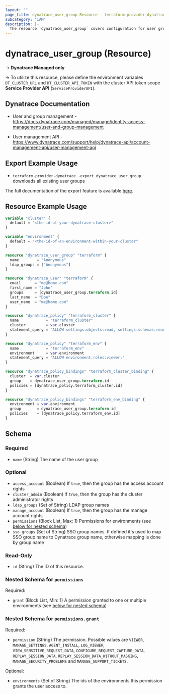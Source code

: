 ```yaml
---
layout: ""
page_title: dynatrace_user_group Resource - terraform-provider-dynatrace"
subcategory: "IAM"
description: |-
  The resource `dynatrace_user_group` covers configuration for user groups
---
```


# dynatrace_user_group (Resource)

-> **Dynatrace Managed only**

-> To utilize this resource, please define the environment variables `DT_CLUSTER_URL` and `DT_CLUSTER_API_TOKEN` with the cluster API token scope **Service Provider API** (`ServiceProviderAPI`).

## Dynatrace Documentation

- User and group management - https://docs.dynatrace.com/managed/manage/identity-access-management/user-and-group-management

- User management API - https://www.dynatrace.com/support/help/dynatrace-api/account-management-api/user-management-api

## Export Example Usage

- `terraform-provider-dynatrace -export dynatrace_user_group` downloads all existing user groups

The full documentation of the export feature is available [here](https://dt-url.net/h203qmc).

## Resource Example Usage

```terraform
variable "cluster" {
  default = "<the-id-of-your-dynatrace-cluster>"
}

variable "environment" {
  default = "<the-id-of-an-environment-within-your-cluster"
}

resource "dynatrace_user_group" "terraform" {
  name        = "Anonymous"
  ldap_groups = ["Anonymous"]
}

resource "dynatrace_user" "terraform" {
  email      = "me@home.com"
  first_name = "John"
  groups     = [dynatrace_user_group.terraform.id]
  last_name  = "Doe"
  user_name  = "me@home.com"
}

resource "dynatrace_policy" "terraform_cluster" {
  name            = "terraform_cluster"
  cluster         = var.cluster
  statement_query = "ALLOW settings:objects:read, settings:schemas:read WHERE settings:schemaId = \"terraform-cluster\";"
}

resource "dynatrace_policy" "terraform_env" {
  name            = "terraform_env"
  environment     = var.environment
  statement_query = "ALLOW environment:roles:viewer;"
}

resource "dynatrace_policy_bindings" "terraform_cluster_binding" {
  cluster  = var.cluster
  group    = dynatrace_user_group.terraform.id
  policies = [dynatrace_policy.terraform_cluster.id]
}

resource "dynatrace_policy_bindings" "terraform_env_binding" {
  environment = var.environment
  group       = dynatrace_user_group.terraform.id
  policies    = [dynatrace_policy.terraform_env.id]
}
```
<!-- schema generated by tfplugindocs -->
## Schema

### Required

- `name` (String) The name of the user group

### Optional

- `access_account` (Boolean) If `true`, then the group has the access account rights
- `cluster_admin` (Boolean) If `true`, then the group has the cluster administrator rights
- `ldap_groups` (Set of String) LDAP group names
- `manage_account` (Boolean) If `true`, then the group has the manage account rights
- `permissions` (Block List, Max: 1) Permissions for environments (see [below for nested schema](#nestedblock--permissions))
- `sso_groups` (Set of String) SSO group names. If defined it's used to map SSO group name to Dynatrace group name, otherwise mapping is done by group name

### Read-Only

- `id` (String) The ID of this resource.

<a id="nestedblock--permissions"></a>
### Nested Schema for `permissions`

Required:

- `grant` (Block List, Min: 1) A permission granted to one or multiple environments (see [below for nested schema](#nestedblock--permissions--grant))

<a id="nestedblock--permissions--grant"></a>
### Nested Schema for `permissions.grant`

Required:

- `permission` (String) The permission. Possible values are `VIEWER`, `MANAGE_SETTINGS`, `AGENT_INSTALL`, `LOG_VIEWER`, `VIEW_SENSITIVE_REQUEST_DATA`, `CONFIGURE_REQUEST_CAPTURE_DATA`, `REPLAY_SESSION_DATA`, `REPLAY_SESSION_DATA_WITHOUT_MASKING`, `MANAGE_SECURITY_PROBLEMS` and `MANAGE_SUPPORT_TICKETS`.

Optional:

- `environments` (Set of String) The ids of the environments this permission grants the user access to.
 